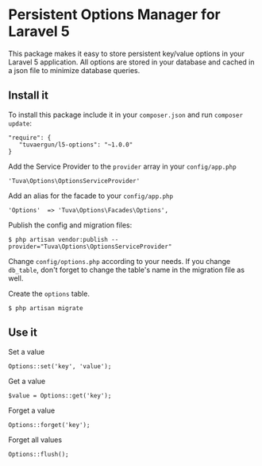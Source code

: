 # Persistent Options Manager for Laravel 5
 
This package makes it easy to store persistent key/value options in your Laravel 5 application. All options are stored in your database and cached in a json file to minimize database queries.

## Install it
To install this package include it in your `composer.json` and run `composer update`:

    "require": {
       "tuvaergun/l5-options": "~1.0.0"
    }
     
Add the Service Provider to the `provider` array in your `config/app.php`

    'Tuva\Options\OptionsServiceProvider'
    
Add an alias for the facade to your `config/app.php`

    'Options'  => 'Tuva\Options\Facades\Options',

Publish the config and migration files:

    $ php artisan vendor:publish --provider="Tuva\Options\OptionsServiceProvider"
    
Change `config/options.php` according to your needs. If you change `db_table`, don't forget to change the table's name
in the migration file as well.
    
Create the `options` table. 

    $ php artisan migrate
    


## Use it

Set a value

    Options::set('key', 'value');
    
Get a value

    $value = Options::get('key');
    
Forget a value

    Options::forget('key');

Forget all values

    Options::flush();
    
